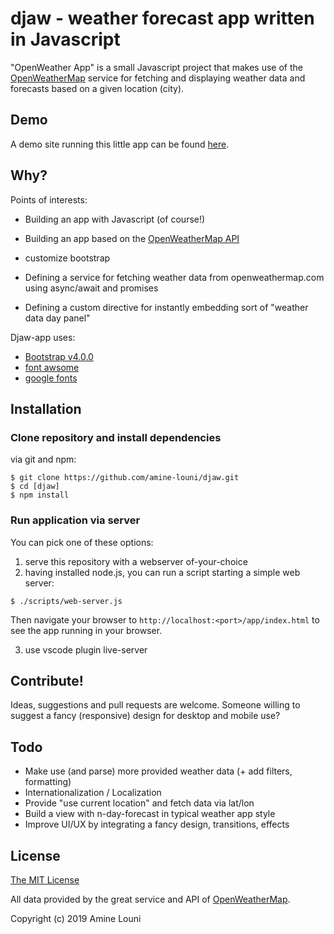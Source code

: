 # djaw - weather forecast app written in Javascript


 

 
 
 
"OpenWeather App" is a small Javascript  project that makes use of the [OpenWeatherMap](http://openweathermap.org/)
service for fetching and displaying weather data and forecasts based on a given location (city).

 


## Demo

A demo site running this little app can be found [here](githubpages-placeholder).


## Why?

Points of interests:

* Building an app with Javascript (of course!)
* Building an app based on the [OpenWeatherMap API](http://openweathermap.org/API/)
* customize bootstrap
 
* Defining a service for fetching weather data from openweathermap.com  using async/await and promises
* Defining a custom directive for instantly embedding sort of "weather data day panel"
 

Djaw-app uses:
* [Bootstrap v4.0.0](https://github.com/twbs/bootstrap)
* [font awsome](https://fontawesome.com/)
* [google fonts](https://fonts.google.com/)


## Installation

### Clone repository and install dependencies

via git and npm:

```
$ git clone https://github.com/amine-louni/djaw.git
$ cd [djaw]
$ npm install
```

### Run application via server

You can pick one of these options:

1. serve this repository with a webserver of-your-choice
2. having installed node.js, you can run a script starting a simple web server:

```
$ ./scripts/web-server.js
```

Then navigate your browser to `http://localhost:<port>/app/index.html` to see the app running in
your browser.

3. use vscode plugin live-server

 


## Contribute!

Ideas, suggestions and pull requests are welcome. Someone willing to suggest a fancy (responsive) design
for desktop and mobile use?


## Todo

* Make use (and parse) more provided weather data (+ add filters, formatting)
* Internationalization / Localization
* Provide "use current location" and fetch data via lat/lon
* Build a view with n-day-forecast in typical weather app style
* Improve UI/UX by integrating a fancy design, transitions, effects


## License

[The MIT License](http://opensource.org/licenses/MIT)

All data provided by the great service and API of [OpenWeatherMap](http://openweathermap.org/).

Copyright (c) 2019 Amine Louni 

